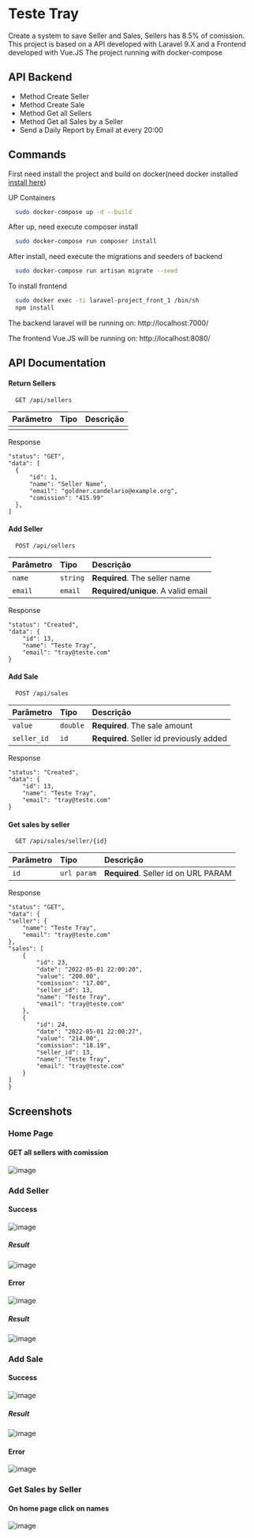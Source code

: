 
# Teste Tray
Create a system to save Seller and Sales, Sellers has 8.5% of comission.
This project is based on a API developed with Laravel 9.X and a Frontend developed with Vue.JS
The project running with docker-compose
## API Backend

- Method Create Seller
- Method Create Sale
- Method Get all Sellers
- Method Get all Sales by a Seller
- Send a Daily Report by Email at every 20:00


## Commands

First need install the project and build on docker(need docker installed [install here](https://www.github.com/octokatherine))

UP Containers
```bash
  sudo docker-compose up -d --build
```
After up, need execute composer install
```bash
  sudo docker-compose run composer install
```

After install, need execute the migrations and seeders of backend
```bash
  sudo docker-compose run artisan migrate --seed
```

To install frontend
```bash
  sudo docker exec -ti laravel-project_front_1 /bin/sh
  npm install
```
The backend laravel will be running on: http://localhost:7000/

The frontend Vue.JS will be running on:  http://localhost:8080/

## API Documentation

#### Return Sellers

```http
  GET /api/sellers
```

| Parâmetro   | Tipo       | Descrição                           |
| :---------- | :--------- | :---------------------------------- |
|  | |  |

Response
```
"status": "GET",
"data": [
  {
      "id": 1,
      "name": "Seller Name",
      "email": "goldner.candelario@example.org",
      "comission": "415.99"
  },
]

```


#### Add Seller

```http
  POST /api/sellers
```

| Parâmetro   | Tipo       | Descrição                                   |
| :---------- | :--------- | :------------------------------------------ |
| `name`      | `string` | **Required**. The seller name |
| `email`      | `email` | **Required/unique**. A valid email |

Response
```
"status": "Created",
"data": {
    "id": 13,
    "name": "Teste Tray",
    "email": "tray@teste.com"
}
```

#### Add Sale

```http
  POST /api/sales
```

| Parâmetro   | Tipo       | Descrição                                   |
| :---------- | :--------- | :------------------------------------------ |
| `value`      | `double` | **Required**. The sale amount |
| `seller_id`      | `id` | **Required**. Seller id previously added |

Response
```
"status": "Created",
"data": {
    "id": 13,
    "name": "Teste Tray",
    "email": "tray@teste.com"
}
```

#### Get sales by seller

```http
  GET /api/sales/seller/{id}
```

| Parâmetro   | Tipo       | Descrição                                   |
| :---------- | :--------- | :------------------------------------------ |
| `id`      | `url param` | **Required**. Seller id on URL PARAM |

Response
```
"status": "GET",
"data": {
"seller": {
    "name": "Teste Tray",
    "email": "tray@teste.com"
},
"sales": [
    {
        "id": 23,
        "date": "2022-05-01 22:00:20",
        "value": "200.00",
        "comission": "17.00",
        "seller_id": 13,
        "name": "Teste Tray",
        "email": "tray@teste.com"
    },
    {
        "id": 24,
        "date": "2022-05-01 22:00:27",
        "value": "214.00",
        "comission": "18.19",
        "seller_id": 13,
        "name": "Teste Tray",
        "email": "tray@teste.com"
    }
]
}
```
## Screenshots

### Home Page
#### GET all sellers with comission
![image](https://user-images.githubusercontent.com/77355017/166166407-59746e10-ba51-41b9-a34a-b0c7676a6c2b.png)

### Add Seller
#### Success
![image](https://user-images.githubusercontent.com/77355017/166166528-a39d5af8-c19c-4692-a3a0-15abbc102c38.png)
##### Result
![image](https://user-images.githubusercontent.com/77355017/166166562-e7fb0d3d-29b2-4e22-91b6-d940febe4413.png)


#### Error
![image](https://user-images.githubusercontent.com/77355017/166166591-449344a0-6e54-4947-9e4d-b3eeea7584b3.png)
##### Result
![image](https://user-images.githubusercontent.com/77355017/166166621-268ac0ad-d8b6-4bfc-8bfc-e226e666d9a0.png)


### Add Sale
#### Success
![image](https://user-images.githubusercontent.com/77355017/166166686-454f428a-6239-4029-8589-1cbe7b39097e.png)
##### Result
![image](https://user-images.githubusercontent.com/77355017/166166698-d7b84400-182e-4057-a2f5-868a06d46e49.png)

#### Error
![image](https://user-images.githubusercontent.com/77355017/166166714-bea6ef11-a269-4da4-ab29-f2ab3626aac7.png)

### Get Sales by Seller
#### On home page click on names
![image](https://user-images.githubusercontent.com/77355017/166166775-e3f2b1ee-f88a-4b31-b178-8483e0dee584.png)




